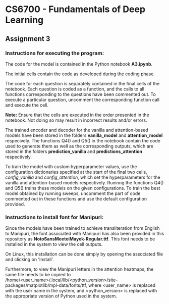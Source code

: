 # CS6700 - Fundamentals of Deep Learning
## Assignment 3

### Instructions for executing the program:

The code for the model is contained in the Python notebook **A3.ipynb**. 

The initial cells contain the code as developed during the coding phase.

The code for each question is separately contained in the final cells of the notebook. Each question is coded as a function, and the calls to all functions corresponding to the questions have been commented out. To execute a particular question, uncomment the corresponding function call and execute the cell.

**Note:** Ensure that the cells are executed in the order presented in the notebook. Not doing so may result in incorrect results and/or errors.

The trained encoder and decoder for the vanilla and attention-based models have been stored in the folders **vanilla_model** and **attention_model** respecively. The functions Q4() and Q5() in the notebook contain the code used to generate them as well as the corresponding outputs, which are stored in the folders **prediction_vanilla** and **predictions_attention** respectively.

To train the model with custom hyperparameter values, use the configuration dictionaries specified at the start of the final two cells, *config_vanilla* and *config_attention*, which set the hyperparameters for the vanilla and attention-based models respectively. Runinng the functions Q4() and Q5() trains these models on the given configurations. To train the best model obtained by running sweeps, uncomment the part of code commented out in these functions and use the default configuration provided.

### Instructions to install font for Manipuri:

Since the models have been trained to achieve transliteration from English to Manipuri, the font associated with Manipuri has also been provided in this repository as **NotoSansMeeteiMayek-Regular.ttf**. This font needs to be installed in the system to view the cell outputs. 

On Linux, this installation can be done simply by opening the associated file and clicking on 'Install'. 

Furthermore, to view the Manipuri letters in the attention heatmaps, the same file needs to be copied to /home/<user_name>/.local/lib/<python_version>/site-packages/matplotlib/mpl-data/fonts/ttf, where <user_name> is replaced with the user name in the system, and <python_version> is replaced with the appropriate version of Python used in the system.


